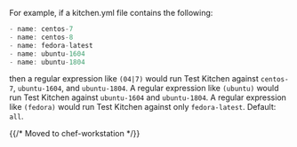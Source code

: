 For example, if a kitchen.yml file contains the following:

```javascript
- name: centos-7
- name: centos-8
- name: fedora-latest
- name: ubuntu-1604
- name: ubuntu-1804
```

then a regular expression like `(04|7)` would run Test Kitchen against
`centos-7`, `ubuntu-1604`, and `ubuntu-1804`. A regular expression like
`(ubuntu)` would run Test Kitchen against `ubuntu-1604` and
`ubuntu-1804`. A regular expression like `(fedora)` would run Test
Kitchen against only `fedora-latest`. Default: `all`.

{{/* Moved to chef-workstation */}}
